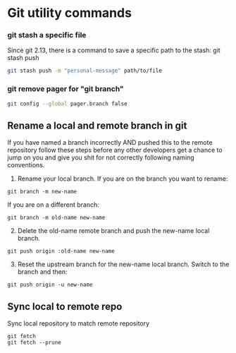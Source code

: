# Git utility commands

### git stash a specific file

Since git 2.13, there is a command to save a specific path to the stash: git stash push <path>

```sh
git stash push -m "personal-message" path/to/file
```

### git remove pager for "git branch"

```sh
git config --global pager.branch false
```

## Rename a local and remote branch in git

If you have named a branch incorrectly AND pushed this to the remote repository follow these steps before any other developers get a chance to jump on you and give you shit for not correctly following naming conventions.

1. Rename your local branch.
If you are on the branch you want to rename:

```
git branch -m new-name
```

If you are on a different branch:

```
git branch -m old-name new-name
```

2. Delete the old-name remote branch and push the new-name local branch.

```
git push origin :old-name new-name
```

3. Reset the upstream branch for the new-name local branch.
Switch to the branch and then:

```
git push origin -u new-name
```

## Sync local to remote repo
Sync local repository to match remote repository

```
git fetch
git fetch --prune
```
